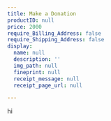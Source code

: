 ```yaml
---
title: Make a Donation
productID: null
price: 2000
require_Billing_Address: false
require_Shipping_Address: false
display:
  name: null
  description: ''
  img_path: null
  fineprint: null
  receipt_message: null
  receipt_page_url: null

---
```

<p>hi</p>

